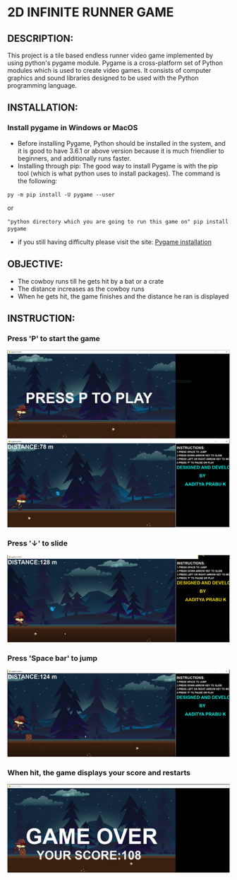 # 2D INFINITE RUNNER GAME

## DESCRIPTION:
This project is a tile based endless runner video game implemented by using python's pygame module.
Pygame is a cross-platform set of Python modules which is used to create video games. It consists of computer graphics and sound libraries designed to be used with the Python programming language.

## INSTALLATION:
### Install pygame in Windows or MacOS
- Before installing Pygame, Python should be installed in the system, and it is good to have 3.6.1 or above version because it is much friendlier to beginners, and additionally runs faster.
- Installing through pip: The good way to install Pygame is with the pip tool (which is what python uses to install packages). The command is the following:

```
py -m pip install -U pygame --user  
```
or 
```
"python directory which you are going to run this game on" pip install pygame   
```
- if you still having difficulty please visit the site: [Pygame installation](https://www.javatpoint.com/pygame#:~:text=Pygame%20is%20a%20cross%2Dplatform,Pete%20Shinners%20to%20replace%20PySDL.)

 
## OBJECTIVE:

- The cowboy runs till he gets hit by a bat or a crate
- The distance increases as the cowboy runs
- When he gets hit, the game finishes and the distance he ran is displayed

## INSTRUCTION:
### Press 'P' to start the game
![](https://github.com/Aadityaprabu002/2D-Infinite-Runner-Game/blob/main/Project%20Description/1.PNG)
![](https://github.com/Aadityaprabu002/2D-Infinite-Runner-Game/blob/main/Project%20Description/2.PNG)
### Press '↓' to slide
![](https://github.com/Aadityaprabu002/2D-Infinite-Runner-Game/blob/main/Project%20Description/3.PNG)
### Press 'Space bar' to jump
![](https://github.com/Aadityaprabu002/2D-Infinite-Runner-Game/blob/main/Project%20Description/4.PNG)
### When hit, the game displays your score and restarts
![](https://github.com/Aadityaprabu002/2D-Infinite-Runner-Game/blob/main/Project%20Description/5.PNG)
